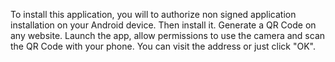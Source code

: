 To install this application, you will to authorize non signed application installation on your Android device.
Then install it.
Generate a QR Code on any website.
Launch the app, allow permissions to use the camera and scan the QR Code with your phone.
You can visit the address or just click "OK".